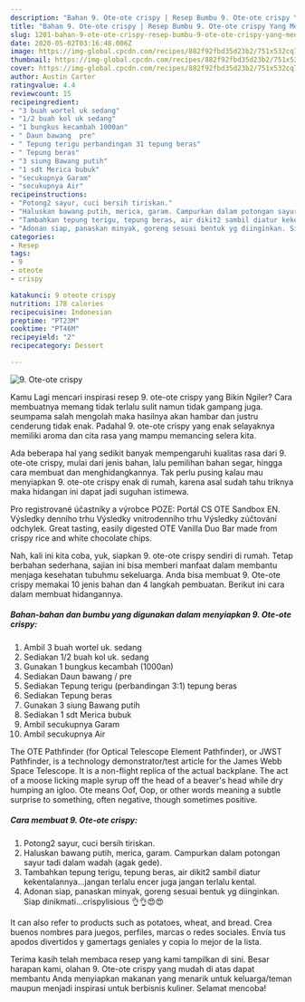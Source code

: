 ```yaml
---
description: "Bahan 9. Ote-ote crispy | Resep Bumbu 9. Ote-ote crispy Yang Menggugah Selera"
title: "Bahan 9. Ote-ote crispy | Resep Bumbu 9. Ote-ote crispy Yang Menggugah Selera"
slug: 1201-bahan-9-ote-ote-crispy-resep-bumbu-9-ote-ote-crispy-yang-menggugah-selera
date: 2020-05-02T03:16:48.006Z
image: https://img-global.cpcdn.com/recipes/882f92fbd35d23b2/751x532cq70/9-ote-ote-crispy-foto-resep-utama.jpg
thumbnail: https://img-global.cpcdn.com/recipes/882f92fbd35d23b2/751x532cq70/9-ote-ote-crispy-foto-resep-utama.jpg
cover: https://img-global.cpcdn.com/recipes/882f92fbd35d23b2/751x532cq70/9-ote-ote-crispy-foto-resep-utama.jpg
author: Austin Carter
ratingvalue: 4.4
reviewcount: 15
recipeingredient:
- "3 buah wortel uk sedang"
- "1/2 buah kol uk sedang"
- "1 bungkus kecambah 1000an"
- " Daun bawang  pre"
- " Tepung terigu perbandingan 31 tepung beras"
- " Tepung beras"
- "3 siung Bawang putih"
- "1 sdt Merica bubuk"
- "secukupnya Garam"
- "secukupnya Air"
recipeinstructions:
- "Potong2 sayur, cuci bersih tiriskan."
- "Haluskan bawang putih, merica, garam. Campurkan dalam potongan sayur tadi dalam wadah (agak gede)."
- "Tambahkan tepung terigu, tepung beras, air dikit2 sambil diatur kekentalannya...jangan terlalu encer juga jangan terlalu kental."
- "Adonan siap, panaskan minyak, goreng sesuai bentuk yg diinginkan. Siap dinikmati...crispylisious 👌👌😍😍"
categories:
- Resep
tags:
- 9
- oteote
- crispy

katakunci: 9 oteote crispy 
nutrition: 178 calories
recipecuisine: Indonesian
preptime: "PT23M"
cooktime: "PT46M"
recipeyield: "2"
recipecategory: Dessert

---
```



![9. Ote-ote crispy](https://img-global.cpcdn.com/recipes/882f92fbd35d23b2/751x532cq70/9-ote-ote-crispy-foto-resep-utama.jpg)

Kamu Lagi mencari inspirasi resep 9. ote-ote crispy yang Bikin Ngiler? Cara membuatnya memang tidak terlalu sulit namun tidak gampang juga. seumpama salah mengolah maka hasilnya akan hambar dan justru cenderung tidak enak. Padahal 9. ote-ote crispy yang enak selayaknya memiliki aroma dan cita rasa yang mampu memancing selera kita.

Ada beberapa hal yang sedikit banyak mempengaruhi kualitas rasa dari 9. ote-ote crispy, mulai dari jenis bahan, lalu pemilihan bahan segar, hingga cara membuat dan menghidangkannya. Tak perlu pusing kalau mau menyiapkan 9. ote-ote crispy enak di rumah, karena asal sudah tahu triknya maka hidangan ini dapat jadi suguhan istimewa.

Pro registrované účastníky a výrobce POZE: Portál CS OTE Sandbox EN. Výsledky denního trhu Výsledky vnitrodenního trhu Výsledky zúčtování odchylek. Great tasting, easily digested OTE Vanilla Duo Bar made from crispy rice and white chocolate chips.


Nah, kali ini kita coba, yuk, siapkan 9. ote-ote crispy sendiri di rumah. Tetap berbahan sederhana, sajian ini bisa memberi manfaat dalam membantu menjaga kesehatan tubuhmu sekeluarga. Anda bisa membuat 9. Ote-ote crispy memakai 10 jenis bahan dan 4 langkah pembuatan. Berikut ini cara dalam membuat hidangannya.

<!--inarticleads1-->

##### Bahan-bahan dan bumbu yang digunakan dalam menyiapkan 9. Ote-ote crispy:

1. Ambil 3 buah wortel uk. sedang
1. Sediakan 1/2 buah kol uk. sedang
1. Gunakan 1 bungkus kecambah (1000an)
1. Sediakan  Daun bawang / pre
1. Sediakan  Tepung terigu (perbandingan 3:1) tepung beras
1. Sediakan  Tepung beras
1. Gunakan 3 siung Bawang putih
1. Sediakan 1 sdt Merica bubuk
1. Ambil secukupnya Garam
1. Ambil secukupnya Air


The OTE Pathfinder (for Optical Telescope Element Pathfinder), or JWST Pathfinder, is a technology demonstrator/test article for the James Webb Space Telescope. It is a non-flight replica of the actual backplane. The act of a moose licking maple syrup off the head of a beaver&#39;s head while dry humping an igloo. Ote means Oof, Oop, or other words meaning a subtle surprise to something, often negative, though sometimes positive. 

<!--inarticleads2-->

##### Cara membuat 9. Ote-ote crispy:

1. Potong2 sayur, cuci bersih tiriskan.
1. Haluskan bawang putih, merica, garam. Campurkan dalam potongan sayur tadi dalam wadah (agak gede).
1. Tambahkan tepung terigu, tepung beras, air dikit2 sambil diatur kekentalannya...jangan terlalu encer juga jangan terlalu kental.
1. Adonan siap, panaskan minyak, goreng sesuai bentuk yg diinginkan. Siap dinikmati...crispylisious 👌👌😍😍


It can also refer to products such as potatoes, wheat, and bread. Crea buenos nombres para juegos, perfiles, marcas o redes sociales. Envía tus apodos divertidos y gamertags geniales y copia lo mejor de la lista. 

Terima kasih telah membaca resep yang kami tampilkan di sini. Besar harapan kami, olahan 9. Ote-ote crispy yang mudah di atas dapat membantu Anda menyiapkan makanan yang menarik untuk keluarga/teman maupun menjadi inspirasi untuk berbisnis kuliner. Selamat mencoba!
